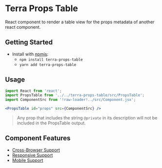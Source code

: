 # Terra Props Table

React component to render a table view for the props metadata of another react component.

## Getting Started

- Install with [npmjs](https://www.npmjs.com):
  - `npm install terra-props-table`
  - `yarn add terra-props-table`

## Usage

```jsx
import React from 'react';
import PropsTable from '../../terra-props-table/src/PropsTable';
import ComponentSrc from '!raw-loader!../src/Component.jsx';

<PropsTable id="props" src={ComponentSrc} />
```

> Any prop that includes the string `@private` in its description will not be included in the PropsTable output.

## Component Features
* [Cross-Browser Support](https://github.com/cerner/terra-ui/blob/master/src/terra-dev-site/contributing/ComponentStandards.e.contributing.md#cross-browser-support)
* [Responsive Support](https://github.com/cerner/terra-ui/blob/master/src/terra-dev-site/contributing/ComponentStandards.e.contributing.md#responsive-support)
* [Mobile Support](https://github.com/cerner/terra-ui/blob/master/src/terra-dev-site/contributing/ComponentStandards.e.contributing.md#mobile-support)
